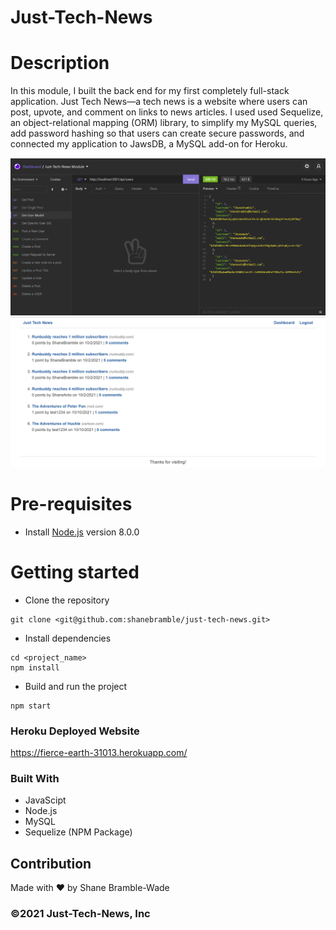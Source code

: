 # Just-Tech-News

# Description

In this module, I built the back end for my first completely full-stack application. Just Tech News—a tech news is a website where users can post, upvote, and comment on links to news articles. I used used Sequelize, an object-relational mapping (ORM) library, to simplify my MySQL queries, add password hashing so that users can create secure passwords, and connected my application to JawsDB, a MySQL add-on for Heroku.

![ Just-Tech-News Images](assets/images/just-tech-profile.png)
![ Just-Tech-News Images#2](assets/images/just-tech-profile2.png)

# Pre-requisites

- Install [Node.js](https://nodejs.org/en/) version 8.0.0

# Getting started

- Clone the repository

```
git clone <git@github.com:shanebramble/just-tech-news.git> 
```

- Install dependencies

```
cd <project_name>
npm install
```

- Build and run the project

```
npm start
```

### Heroku Deployed Website
<https://fierce-earth-31013.herokuapp.com/>

### Built With

- JavaScipt
- Node.js
- MySQL
- Sequelize (NPM Package)

## Contribution

Made with ❤️ by Shane Bramble-Wade

### ©️2021 Just-Tech-News, Inc
